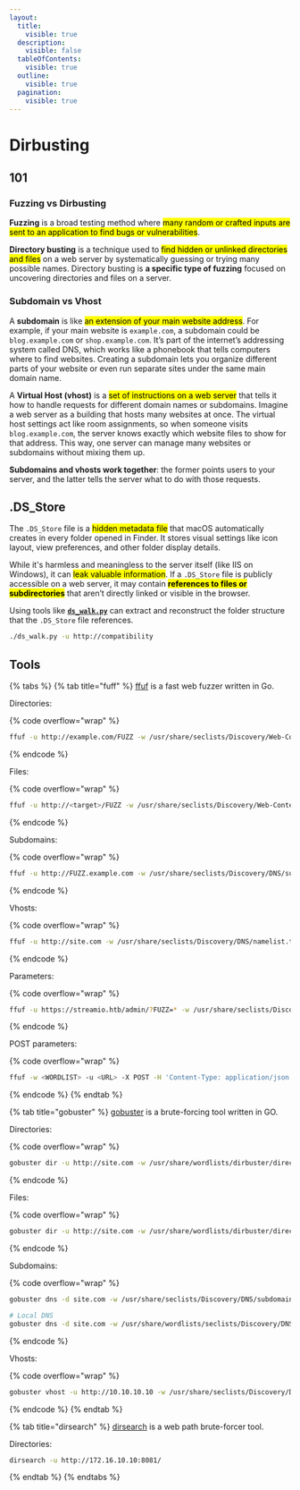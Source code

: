 ```yaml
---
layout:
  title:
    visible: true
  description:
    visible: false
  tableOfContents:
    visible: true
  outline:
    visible: true
  pagination:
    visible: true
---
```


# Dirbusting

## 101

### Fuzzing vs Dirbusting

**Fuzzing** is a broad testing method where <mark style="background-color:yellow;">many random or crafted inputs are sent to an application to find bugs or vulnerabilities</mark>.&#x20;

**Directory busting** is a technique used to <mark style="background-color:yellow;">find hidden or unlinked directories and files</mark> on a web server by systematically guessing or trying many possible names. Directory busting is **a specific type of fuzzing** focused on uncovering directories and files on a server.

### Subdomain vs Vhost

A **subdomain** is like <mark style="background-color:yellow;">an extension of your main website address</mark>. For example, if your main website is `example.com`, a subdomain could be `blog.example.com` or `shop.example.com`. It’s part of the internet’s addressing system called DNS, which works like a phonebook that tells computers where to find websites. Creating a subdomain lets you organize different parts of your website or even run separate sites under the same main domain name.

A **Virtual Host (vhost)** is a <mark style="background-color:yellow;">set of instructions on a web server</mark> that tells it how to handle requests for different domain names or subdomains. Imagine a web server as a building that hosts many websites at once. The virtual host settings act like room assignments, so when someone visits `blog.example.com`, the server knows exactly which website files to show for that address. This way, one server can manage many websites or subdomains without mixing them up.

**Subdomains and vhosts work together**: the former points users to your server, and the latter tells the server what to do with those requests.

## .DS\_Store

The `.DS_Store` file is a <mark style="background-color:yellow;">hidden metadata file</mark> that macOS automatically creates in every folder opened in Finder. It stores visual settings like icon layout, view preferences, and other folder display details.

While it's harmless and meaningless to the server itself (like IIS on Windows), it can <mark style="background-color:yellow;">leak valuable information</mark>. If a `.DS_Store` file is publicly accessible on a web server, it may contain <mark style="background-color:yellow;">**references to files or subdirectories**</mark> that aren’t directly linked or visible in the browser.

Using tools like [**`ds_walk.py`**](https://github.com/Keramas/DS_Walk) can extract and reconstruct the folder structure that the `.DS_Store` file references.

```bash
./ds_walk.py -u http://compatibility
```

## Tools

{% tabs %}
{% tab title="fuff" %}
[ffuf](https://github.com/ffuf/ffuf) is a fast web fuzzer written in Go.

Directories:

{% code overflow="wrap" %}
```bash
ffuf -u http://example.com/FUZZ -w /usr/share/seclists/Discovery/Web-Content/directory-list-2.3-medium.txt -ac -c -ic -recursion -recursion-depth 3
```
{% endcode %}

Files:

{% code overflow="wrap" %}
```bash
ffuf -u http://<target>/FUZZ -w /usr/share/seclists/Discovery/Web-Content/raft-medium-files.txt -ic -c -ac -e .php,.txt,.aspx
```
{% endcode %}

Subdomains:

{% code overflow="wrap" %}
```bash
ffuf -u http://FUZZ.example.com -w /usr/share/seclists/Discovery/DNS/subdomains-top1million-20000.txt -ac -c -ic
```
{% endcode %}

Vhosts:

{% code overflow="wrap" %}
```bash
ffuf -u http://site.com -w /usr/share/seclists/Discovery/DNS/namelist.txt -H "HOST: FUZZ.site.com" -ac -c -ic
```
{% endcode %}

Parameters:

{% code overflow="wrap" %}
```bash
ffuf -u https://streamio.htb/admin/?FUZZ=* -w /usr/share/seclists/Discovery/Web-Content/burp-parameter-names.txt -ic -c -ac -k -H 'Cookie: PHPSESSID=l5l8ad3k06f2h9493eqgtn9ppb'
```
{% endcode %}

POST parameters:

{% code overflow="wrap" %}
```bash
ffuf -w <WORDLIST> -u <URL> -X POST -H 'Content-Type: application/json' -d '{"uid":"FUZZ"}'
```
{% endcode %}
{% endtab %}

{% tab title="gobuster" %}
[gobuster](https://github.com/OJ/gobuster) is a brute-forcing tool written in GO.



Directories:

{% code overflow="wrap" %}
```bash
gobuster dir -u http://site.com -w /usr/share/wordlists/dirbuster/directory-list-2.3-medium.txt
```
{% endcode %}

Files:

{% code overflow="wrap" %}
```bash
gobuster dir -u http://site.com -w /usr/share/wordlists/dirbuster/directory-list-2.3-medium.txt -x .aspx,.html,.php,.txt,.jsp
```
{% endcode %}

Subdomains:

{% code overflow="wrap" %}
```bash
gobuster dns -d site.com -w /usr/share/seclists/Discovery/DNS/subdomains-top1million-20000.txt -i

# Local DNS
gobuster dns -d site.com -w /usr/share/wordlists/seclists/Discovery/DNS/subdomains-top1million-20000.txt -r 10.10.10.10:53 -i
```
{% endcode %}

Vhosts:

{% code overflow="wrap" %}
```bash
gobuster vhost -u http://10.10.10.10 -w /usr/share/seclists/Discovery/DNS/subdomains-top1million-20000.txt --append-domain
```
{% endcode %}
{% endtab %}

{% tab title="dirsearch" %}
[dirsearch](https://github.com/maurosoria/dirsearch) is a web path brute-forcer tool.

Directories:

```bash
dirsearch -u http://172.16.10.10:8081/
```
{% endtab %}
{% endtabs %}
